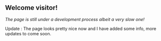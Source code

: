 ## Welcome visitor!

*The page is still under a development process albeit a very slow one!*

Update : The page looks  pretty nice now and I have added some info, more updates to come soon.
